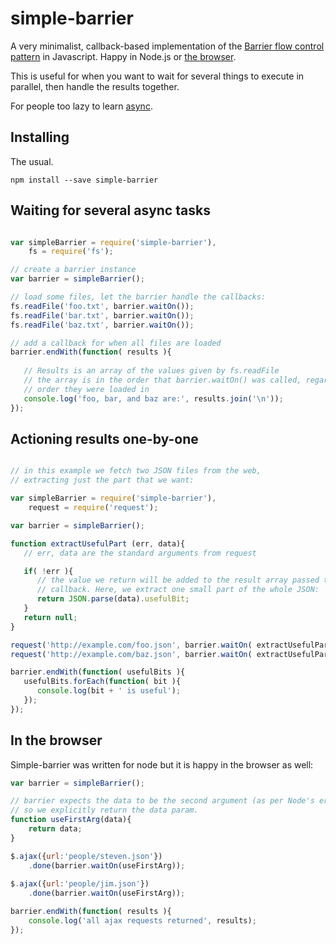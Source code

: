 simple-barrier
==============

A very minimalist, callback-based implementation of the [Barrier flow control pattern](https://en.wikipedia.org/wiki/Barrier_(computer_science)) in Javascript. Happy in Node.js or [the browser](#in-the-browser).

This is useful for when you want to wait for several things to execute in parallel,
then handle the results together.

For people too lazy to learn [async](https://github.com/caolan/async).

Installing
----------

The usual.

```
npm install --save simple-barrier
```

Waiting for several async tasks
-------------------------------

```javascript

var simpleBarrier = require('simple-barrier'),
    fs = require('fs');

// create a barrier instance
var barrier = simpleBarrier();

// load some files, let the barrier handle the callbacks:
fs.readFile('foo.txt', barrier.waitOn());
fs.readFile('bar.txt', barrier.waitOn());
fs.readFile('baz.txt', barrier.waitOn());

// add a callback for when all files are loaded
barrier.endWith(function( results ){
   
   // Results is an array of the values given by fs.readFile
   // the array is in the order that barrier.waitOn() was called, regardless of the 
   // order they were loaded in
   console.log('foo, bar, and baz are:', results.join('\n'));
});
```

Actioning results one-by-one
----------------------------

```javascript

// in this example we fetch two JSON files from the web,
// extracting just the part that we want:

var simpleBarrier = require('simple-barrier'),
    request = require('request');

var barrier = simpleBarrier();

function extractUsefulPart (err, data){
   // err, data are the standard arguments from request

   if( !err ){
      // the value we return will be added to the result array passed to the .endWith
      // callback. Here, we extract one small part of the whole JSON:
      return JSON.parse(data).usefulBit;
   }
   return null;
}

request('http://example.com/foo.json', barrier.waitOn( extractUsefulPart ));
request('http://example.com/baz.json', barrier.waitOn( extractUsefulPart ));

barrier.endWith(function( usefulBits ){
   usefulBits.forEach(function( bit ){
      console.log(bit + ' is useful');
   });
});
```

In the browser
--------------

Simple-barrier was written for node but it is happy in the browser as well:

```js
var barrier = simpleBarrier();

// barrier expects the data to be the second argument (as per Node's errback convention)
// so we explicitly return the data param.
function useFirstArg(data){
    return data;
}

$.ajax({url:'people/steven.json'})
    .done(barrier.waitOn(useFirstArg));
    
$.ajax({url:'people/jim.json'})
    .done(barrier.waitOn(useFirstArg));

barrier.endWith(function( results ){
    console.log('all ajax requests returned', results);
});
```



